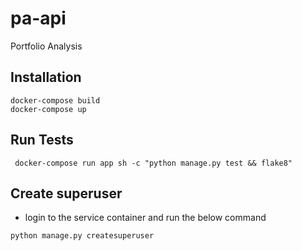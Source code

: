 # pa-api
Portfolio Analysis
## Installation
```commandline
docker-compose build
docker-compose up
```
## Run Tests
```commandline
 docker-compose run app sh -c "python manage.py test && flake8"
```

## Create superuser
* login to the service container and run the below command
```commandline
python manage.py createsuperuser
```